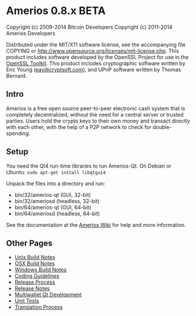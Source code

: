 Amerios 0.8.x BETA
====================

Copyright (c) 2009-2014 Bitcoin Developers
Copyright (c) 2011-2014 Amerios Developers

Distributed under the MIT/X11 software license, see the accompanying
file COPYING or http://www.opensource.org/licenses/mit-license.php.
This product includes software developed by the OpenSSL Project for use in the [OpenSSL Toolkit](http://www.openssl.org/). This product includes
cryptographic software written by Eric Young ([eay@cryptsoft.com](mailto:eay@cryptsoft.com)), and UPnP software written by Thomas Bernard.


Intro
---------------------
Amerios is a free open source peer-to-peer electronic cash system that is
completely decentralized, without the need for a central server or trusted
parties.  Users hold the crypto keys to their own money and transact directly
with each other, with the help of a P2P network to check for double-spending.


Setup
---------------------
You need the Qt4 run-time libraries to run Amerios-Qt. On Debian or Ubuntu:
	`sudo apt-get install libqtgui4`

Unpack the files into a directory and run:

- bin/32/amerios-qt (GUI, 32-bit)
- bin/32/ameriosd (headless, 32-bit)
- bin/64/amerios-qt (GUI, 64-bit)
- bin/64/ameriosd (headless, 64-bit)

See the documentation at the [Amerios Wiki](http://amerios.info)
for help and more information.


Other Pages
---------------------
- [Unix Build Notes](build-unix.md)
- [OSX Build Notes](build-osx.md)
- [Windows Build Notes](build-msw.md)
- [Coding Guidelines](coding.md)
- [Release Process](release-process.md)
- [Release Notes](release-notes.md)
- [Multiwallet Qt Development](multiwallet-qt.md)
- [Unit Tests](unit-tests.md)
- [Translation Process](translation_process.md)
